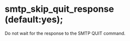 # smtp_skip_quit_response (default:yes); 


Do not wait for the response to the SMTP QUIT command.



